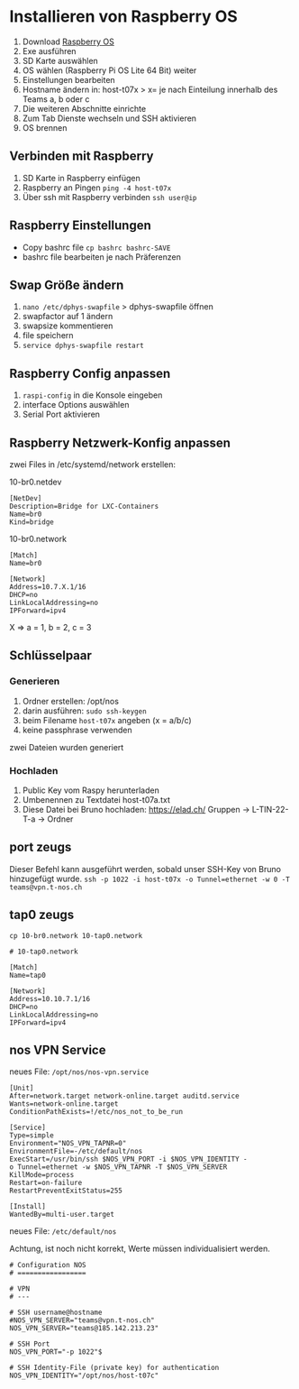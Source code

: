 # Installieren von Raspberry OS

1. Download [Raspberry OS](https://www.raspberrypi.com/software/)
2. Exe ausführen
3. SD Karte auswählen
4. OS wählen (Raspberry Pi OS Lite 64 Bit)
	weiter
5. Einstellungen bearbeiten
6. Hostname ändern in: host-t07x > x= je nach Einteilung innerhalb des Teams a, b oder c
7. Die weiteren Abschnitte einrichte 
8. Zum Tab Dienste wechseln und SSH aktivieren
9. OS brennen

## Verbinden mit Raspberry

1. SD Karte in Raspberry einfügen
2. Raspberry an Pingen `ping -4 host-t07x`
3. Über ssh mit Raspberry verbinden `ssh user@ip`

## Raspberry Einstellungen

- Copy bashrc file `cp bashrc bashrc-SAVE`
- bashrc file bearbeiten je nach Präferenzen
## Swap Größe ändern

1. `nano /etc/dphys-swapfile` > dphys-swapfile öffnen
2. swapfactor auf 1 ändern
3. swapsize kommentieren
4. file speichern
5. `service dphys-swapfile restart`

## Raspberry Config anpassen

1. `raspi-config` in die Konsole eingeben
2. interface Options auswählen
3. Serial Port aktivieren

## Raspberry Netzwerk-Konfig anpassen

zwei Files in /etc/systemd/network erstellen:

10-br0.netdev
```
[NetDev]
Description=Bridge for LXC-Containers
Name=br0
Kind=bridge
```

10-br0.network
```
[Match]
Name=br0

[Network]
Address=10.7.X.1/16
DHCP=no
LinkLocalAddressing=no
IPForward=ipv4
```

X => a = 1, b = 2, c = 3

## Schlüsselpaar 

### Generieren

1. Ordner erstellen: /opt/nos
2. darin ausführen: ```sudo ssh-keygen```
3. beim Filename ```host-t07x``` angeben (x = a/b/c)
4. keine passphrase verwenden

zwei Dateien wurden generiert

### Hochladen

1. Public Key vom Raspy herunterladen
2. Umbenennen zu Textdatei host-t07a.txt
3. Diese Datei bei Bruno hochladen: https://elad.ch/
   Gruppen -> L-TIN-22-T-a -> Ordner

## port zeugs

Dieser Befehl kann ausgeführt werden, sobald unser SSH-Key von Bruno hinzugefügt wurde.
`ssh -p 1022 -i host-t07x -o Tunnel=ethernet -w 0 -T teams@vpn.t-nos.ch`

## tap0 zeugs

`cp 10-br0.network 10-tap0.network`

```
# 10-tap0.network  
  
[Match]  
Name=tap0  
   
[Network]  
Address=10.10.7.1/16  
DHCP=no  
LinkLocalAddressing=no  
IPForward=ipv4
```

## nos VPN Service

neues File:
`/opt/nos/nos-vpn.service`

```
[Unit]  
After=network.target network-online.target auditd.service  
Wants=network-online.target  
ConditionPathExists=!/etc/nos_not_to_be_run  
  
[Service]  
Type=simple  
Environment="NOS_VPN_TAPNR=0"  
EnvironmentFile=-/etc/default/nos  
ExecStart=/usr/bin/ssh $NOS_VPN_PORT -i $NOS_VPN_IDENTITY -  
o Tunnel=ethernet -w $NOS_VPN_TAPNR -T $NOS_VPN_SERVER  
KillMode=process  
Restart=on-failure  
RestartPreventExitStatus=255  
  
[Install]  
WantedBy=multi-user.target
```

neues File:
`/etc/default/nos`

Achtung, ist noch nicht korrekt, Werte müssen individualisiert werden.

```
# Configuration NOS  
# =================  
  
# VPN  
# ---  
  
# SSH username@hostname  
#NOS_VPN_SERVER="teams@vpn.t-nos.ch"  
NOS_VPN_SERVER="teams@185.142.213.23"  
  
# SSH Port  
NOS_VPN_PORT="-p 1022"$  
  
# SSH Identity-File (private key) for authentication  
NOS_VPN_IDENTITY="/opt/nos/host-t07c"
```

